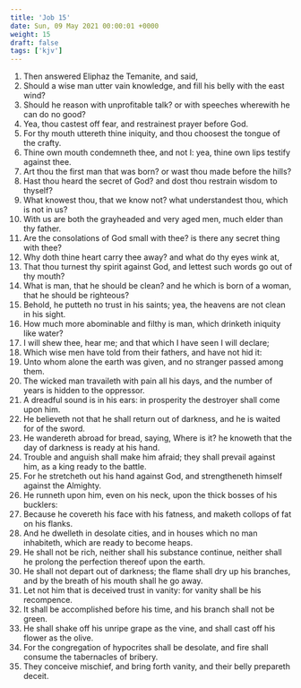 ```yaml
---
title: 'Job 15'
date: Sun, 09 May 2021 00:00:01 +0000
weight: 15
draft: false
tags: ['kjv'] 
---
```


1. Then answered Eliphaz the Temanite, and said,
2. Should a wise man utter vain knowledge, and fill his belly with the east wind?
3. Should he reason with unprofitable talk? or with speeches wherewith he can do no good?
4. Yea, thou castest off fear, and restrainest prayer before God.
5. For thy mouth uttereth thine iniquity, and thou choosest the tongue of the crafty.
6. Thine own mouth condemneth thee, and not I: yea, thine own lips testify against thee.
7. Art thou the first man that was born? or wast thou made before the hills?
8. Hast thou heard the secret of God? and dost thou restrain wisdom to thyself?
9. What knowest thou, that we know not? what understandest thou, which is not in us?
10. With us are both the grayheaded and very aged men, much elder than thy father.
11. Are the consolations of God small with thee? is there any secret thing with thee?
12. Why doth thine heart carry thee away? and what do thy eyes wink at,
13. That thou turnest thy spirit against God, and lettest such words go out of thy mouth?
14. What is man, that he should be clean? and he which is born of a woman, that he should be righteous?
15. Behold, he putteth no trust in his saints; yea, the heavens are not clean in his sight.
16. How much more abominable and filthy is man, which drinketh iniquity like water?
17. I will shew thee, hear me; and that which I have seen I will declare;
18. Which wise men have told from their fathers, and have not hid it:
19. Unto whom alone the earth was given, and no stranger passed among them.
20. The wicked man travaileth with pain all his days, and the number of years is hidden to the oppressor.
21. A dreadful sound is in his ears: in prosperity the destroyer shall come upon him.
22. He believeth not that he shall return out of darkness, and he is waited for of the sword.
23. He wandereth abroad for bread, saying, Where is it? he knoweth that the day of darkness is ready at his hand.
24. Trouble and anguish shall make him afraid; they shall prevail against him, as a king ready to the battle.
25. For he stretcheth out his hand against God, and strengtheneth himself against the Almighty.
26. He runneth upon him, even on his neck, upon the thick bosses of his bucklers:
27. Because he covereth his face with his fatness, and maketh collops of fat on his flanks.
28. And he dwelleth in desolate cities, and in houses which no man inhabiteth, which are ready to become heaps.
29. He shall not be rich, neither shall his substance continue, neither shall he prolong the perfection thereof upon the earth.
30. He shall not depart out of darkness; the flame shall dry up his branches, and by the breath of his mouth shall he go away.
31. Let not him that is deceived trust in vanity: for vanity shall be his recompence.
32. It shall be accomplished before his time, and his branch shall not be green.
33. He shall shake off his unripe grape as the vine, and shall cast off his flower as the olive.
34. For the congregation of hypocrites shall be desolate, and fire shall consume the tabernacles of bribery.
35. They conceive mischief, and bring forth vanity, and their belly prepareth deceit.
